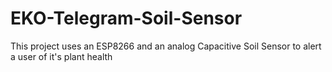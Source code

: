 # EKO-Telegram-Soil-Sensor
This project uses an ESP8266 and an analog Capacitive Soil Sensor to alert a user of it's plant health
